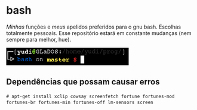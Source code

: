 # bash

*Minhas* funções e *meus* apelidos preferidos para o gnu bash. Escolhas totalmente pessoais. Esse repositório estará em constante mudanças (nem sempre para melhor, hue).

![Demo](printscreen/printscreen0.png)

## Dependências que possam causar erros

```shell
# apt-get install xclip cowsay screenfetch fortune fortunes-mod fortunes-br fortunes-min fortunes-off lm-sensors screen
```
